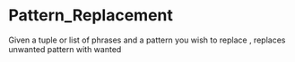 # Pattern_Replacement
Given a tuple or list of phrases and a pattern you wish to replace , replaces unwanted pattern with wanted
